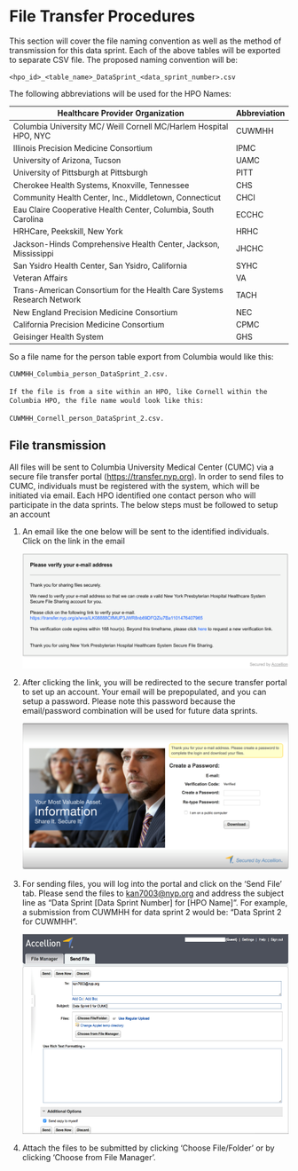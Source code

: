 # File Transfer Procedures

This section will cover the file naming convention as well as the method of transmission for this data sprint. Each of the above tables will be exported to separate CSV file. The proposed naming convention will be:

    <hpo_id>_<table_name>_DataSprint_<data_sprint_number>.csv

The following abbreviations will be used for the HPO Names:

| Healthcare Provider Organization                                       | Abbreviation |
|------------------------------------------------------------------------|--------------|
| Columbia University MC/ Weill Cornell MC/Harlem Hospital HPO, NYC      | CUWMHH       |
| Illinois Precision Medicine Consortium                                 | IPMC         |
| University of Arizona, Tucson                                          | UAMC         |
| University of Pittsburgh at Pittsburgh                                 | PITT         |
| Cherokee Health Systems, Knoxville, Tennessee                          | CHS          |
| Community Health Center, Inc., Middletown, Connecticut                 | CHCI         |
| Eau Claire Cooperative Health Center, Columbia, South Carolina         | ECCHC        |
| HRHCare, Peekskill, New York                                           | HRHC         |
| Jackson-Hinds Comprehensive Health Center, Jackson, Mississippi        | JHCHC        |
| San Ysidro Health Center, San Ysidro, California                       | SYHC         |
| Veteran Affairs                                                        | VA           |
| Trans-American Consortium for the Health Care Systems Research Network | TACH         |
| New England Precision Medicine Consortium                              | NEC          |
| California Precision Medicine Consortium                               | CPMC         |
| Geisinger Health System                                                | GHS          |

So a file name for the person table export from Columbia would like this: 

    CUWMHH_Columbia_person_DataSprint_2.csv.
    
    If the file is from a site within an HPO, like Cornell within the Columbia HPO, the file name would look like this: 
    
    CUWMHH_Cornell_person_DataSprint_2.csv.

## File transmission

All files will be sent to Columbia University Medical Center (CUMC) via a secure file transfer portal (<https://transfer.nyp.org)>. In order to send files to CUMC, individuals must be registered with the system, which will be initiated via email. Each HPO identified one contact person who will participate in the data sprints. The below steps must be followed to setup an account

1. An email like the one below will be sent to the identified individuals. Click on the link in the email

    <img src="images/file_transfer_01.png" width="508" height="207" />

1. After clicking the link, you will be redirected to the secure transfer portal to set up an account. Your email will be prepopulated, and you can setup a password. Please note this password because the email/password combination will be used for future data sprints.

    <img src="images/file_transfer_02.png" width="482" height="264" />

1. For sending files, you will log into the portal and click on the ‘Send File’ tab. Please send the files to <kan7003@nyp.org> and address the subject line as “Data Sprint \[Data Sprint Number\] for \[HPO Name\]”. For example, a submission from CUWMHH for data sprint 2 would be: “Data Sprint 2 for CUWMHH”.

    <img src="images/file_transfer_03.png" width="522" height="360" />

1. Attach the files to be submitted by clicking ‘Choose File/Folder’ or by clicking ‘Choose from File Manager’.
